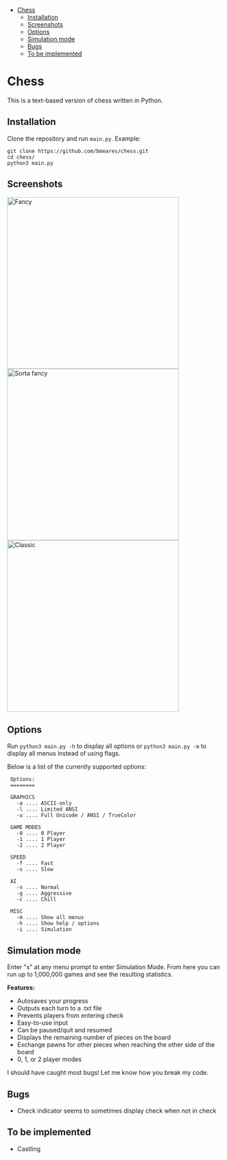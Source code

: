 - [Chess](#chess)
	- [Installation](#installation)
	- [Screenshots](#screenshots)
	- [Options](#options)
	- [Simulation mode](#simulation-mode)
	- [Bugs](#bugs)
	- [To be implemented](#to-be-implemented)


# Chess
This is a text-based version of chess written in Python.

## Installation
Clone the repository and run `main.py`. Example:
```
git clone https://github.com/bmeares/chess.git
cd chess/
python3 main.py
```

## Screenshots
<img src="https://i.imgur.com/2NMN1bR.png" alt="Fancy" height=400> <img src="https://i.imgur.com/h96NoMK.png" alt="Sorta fancy" height=400> <img src="https://i.imgur.com/HbfKPGS.png" alt="Classic" height=400>


## Options

Run ```python3 main.py -h``` to display all options or ````python3 main.py -m```` to display all menus instead of using flags.

Below is a list of the currently supported options:

```
 Options:
 ========

 GRAPHICS
   -a .... ASCII-only
   -l .... Limited ANSI
   -u .... Full Unicode / ANSI / TrueColor

 GAME MODES
   -0 .... 0 Player
   -1 .... 1 Player
   -2 .... 2 Player

 SPEED
   -f .... Fast
   -s .... Slow

 AI
   -n .... Normal
   -g .... Aggressive
   -c .... Chill

 MISC
   -m .... Show all menus
   -h .... Show help / options
   -i .... Simulation
```

## Simulation mode

Enter "s" at any menu prompt to enter Simulation Mode. From here you can run up to 1,000,000 games and see the resulting statistics.

**Features:**
- Autosaves your progress
- Outputs each turn to a .txt file
- Prevents players from entering check
- Easy-to-use input
- Can be paused/quit and resumed
- Displays the remaining number of pieces on the board
- Exchange pawns for other pieces when reaching the other side of the board
- 0, 1, or 2 player modes


I should have caught most bugs! Let me know how you break my code.

## Bugs
- Check indicator seems to sometimes display check when not in check

## To be implemented
- Castling

